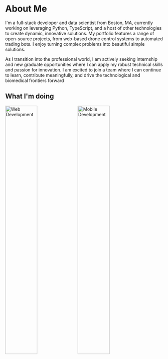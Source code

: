 # About Me

I'm a full-stack developer and data scientist from Boston, MA, currently working on leveraging Python, TypeScript, and a host of other technologies to create dynamic, innovative solutions. My portfolio features a range of open-source projects, from web-based drone control systems to automated trading bots. I enjoy turning complex problems into beautiful simple solutions.

As I transition into the professional world, I am actively seeking internship and new graduate opportunities where I can apply my robust technical skills and passion for innovation. I am excited to join a team where I can continue to learn, contribute meaningfully, and drive the technological and biomedical frontiers forward

## What I'm doing

[<img src="https://github.com/redayzarra/redayzarra/assets/113388793/b14f5b63-d8e5-4a39-97e7-00e078076db6" alt="Web Development" width="45%" />](https://github.com/redayzarra/GameHub-React)
[<img src="https://github.com/redayzarra/redayzarra/assets/113388793/ad464a11-78a8-4e7d-be0e-ec311f9aa8f9" alt="Mobile Development" width="45%" />](https://github.com/redayzarra/study-react-native)
